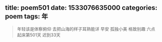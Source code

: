 title: poem501
date: 1533076635000
categories: poem
tags: 年
---
> 年轻该是体察俯仰
去把山海的样子耳熟能详
早安
孤独小美
格致别趣
六点起床第501天 迟到33天